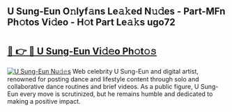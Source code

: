 ## U Sung-Eun O𝚗lyf𝚊ns Le𝚊𝚔ed N𝚞𝚍es - Part-MFn Ph𝚘tos Vi𝚍eo - H𝚘t Part Le𝚊𝚔s ugo72

# <h2><a href="http://hf6k3x.feru.top/?c=U+Sung-Eun">🔗 👉 🔴 U Sung-Eun Vi𝚍𝚎o Ph𝚘t𝚘𝚜</a></h2>

[![U Sung-Eun Nu𝚍𝚎s](https://i.imgur.com/0TWrTi3.gif)](http://hf6k3x.feru.top/?c=U+Sung-Eun)
Web celebrity U Sung-Eun and digital artist, renowned for posting dance and lifestyle content through solo and collaborative dance routines and brief videos. As a public figure, U Sung-Eun every move is scrutinized, but he remains humble and dedicated to making a positive impact. 
